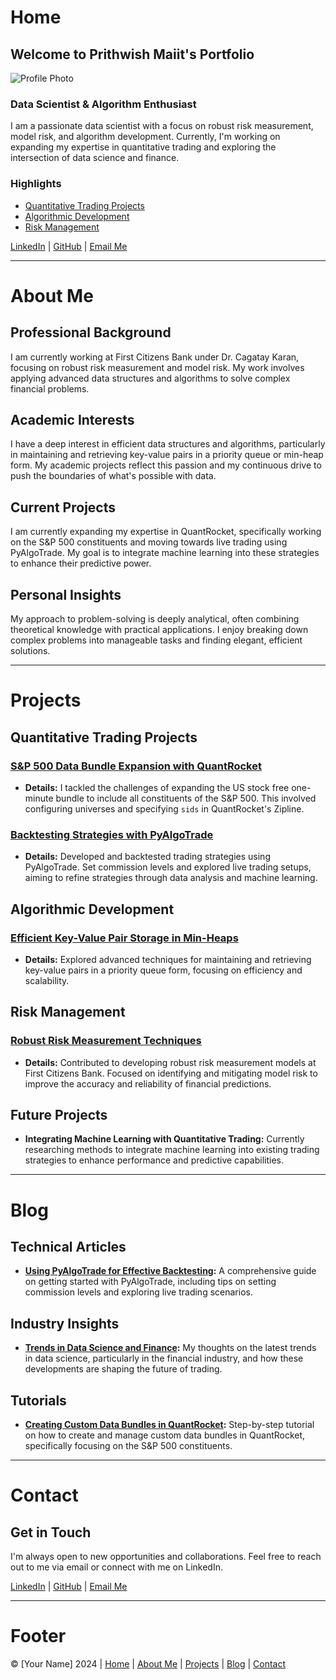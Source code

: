 # Home

## Welcome to Prithwish Maiit's Portfolio

![Profile Photo](path-to-your-photo.jpg)

### Data Scientist & Algorithm Enthusiast

I am a passionate data scientist with a focus on robust risk measurement, model risk, and algorithm development. Currently, I'm working on expanding my expertise in quantitative trading and exploring the intersection of data science and finance.

### Highlights

- [Quantitative Trading Projects](#projects)
- [Algorithmic Development](#projects)
- [Risk Management](#projects)

[LinkedIn](https://www.linkedin.com/in/yourprofile) | [GitHub](https://github.com/yourprofile) | [Email Me](mailto:youremail@example.com)

---

# About Me

## Professional Background

I am currently working at First Citizens Bank under Dr. Cagatay Karan, focusing on robust risk measurement and model risk. My work involves applying advanced data structures and algorithms to solve complex financial problems.

## Academic Interests

I have a deep interest in efficient data structures and algorithms, particularly in maintaining and retrieving key-value pairs in a priority queue or min-heap form. My academic projects reflect this passion and my continuous drive to push the boundaries of what's possible with data.

## Current Projects

I am currently expanding my expertise in QuantRocket, specifically working on the S&P 500 constituents and moving towards live trading using PyAlgoTrade. My goal is to integrate machine learning into these strategies to enhance their predictive power.

## Personal Insights

My approach to problem-solving is deeply analytical, often combining theoretical knowledge with practical applications. I enjoy breaking down complex problems into manageable tasks and finding elegant, efficient solutions.

---

# Projects

## Quantitative Trading Projects

### [S&P 500 Data Bundle Expansion with QuantRocket](#)
- **Details:** I tackled the challenges of expanding the US stock free one-minute bundle to include all constituents of the S&P 500. This involved configuring universes and specifying `sids` in QuantRocket's Zipline.

### [Backtesting Strategies with PyAlgoTrade](#)
- **Details:** Developed and backtested trading strategies using PyAlgoTrade. Set commission levels and explored live trading setups, aiming to refine strategies through data analysis and machine learning.

## Algorithmic Development

### [Efficient Key-Value Pair Storage in Min-Heaps](#)
- **Details:** Explored advanced techniques for maintaining and retrieving key-value pairs in a priority queue form, focusing on efficiency and scalability.

## Risk Management

### [Robust Risk Measurement Techniques](#)
- **Details:** Contributed to developing robust risk measurement models at First Citizens Bank. Focused on identifying and mitigating model risk to improve the accuracy and reliability of financial predictions.

## Future Projects

- **Integrating Machine Learning with Quantitative Trading:** Currently researching methods to integrate machine learning into existing trading strategies to enhance performance and predictive capabilities.

---

# Blog

## Technical Articles

- **[Using PyAlgoTrade for Effective Backtesting](#):** A comprehensive guide on getting started with PyAlgoTrade, including tips on setting commission levels and exploring live trading scenarios.
  
## Industry Insights

- **[Trends in Data Science and Finance](#):** My thoughts on the latest trends in data science, particularly in the financial industry, and how these developments are shaping the future of trading.

## Tutorials

- **[Creating Custom Data Bundles in QuantRocket](#):** Step-by-step tutorial on how to create and manage custom data bundles in QuantRocket, specifically focusing on the S&P 500 constituents.

---

# Contact

## Get in Touch

I'm always open to new opportunities and collaborations. Feel free to reach out to me via email or connect with me on LinkedIn.

[LinkedIn](https://www.linkedin.com/in/yourprofile) | [GitHub](https://github.com/yourprofile) | [Email Me](mailto:youremail@example.com)

---

# Footer

© [Your Name] 2024 | [Home](#home) | [About Me](#about-me) | [Projects](#projects) | [Blog](#blog) | [Contact](#contact)
